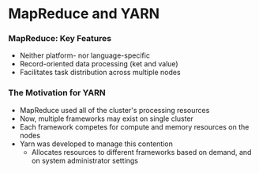 # MapReduce and YARN

### MapReduce: Key Features

* Neither platform- nor language-specific
* Record-oriented data processing \(ket and value\)
* Facilitates task distribution across multiple nodes

### The Motivation for YARN

* MapReduce used all of the cluster's processing resources
* Now, multiple frameworks may exist on single cluster
* Each framework competes for compute and memory resources on the nodes
* Yarn was developed to manage this contention
  * Allocates resources to different frameworks based on demand, and on system administrator settings

